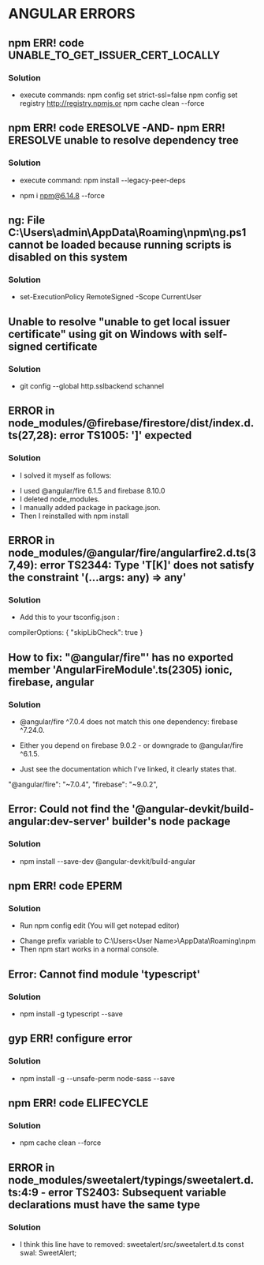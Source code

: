 # ANGULAR ERRORS
## npm ERR! code UNABLE_TO_GET_ISSUER_CERT_LOCALLY
### Solution
* execute commands:
npm config set strict-ssl=false
npm config set registry http://registry.npmjs.or
npm cache clean --force

## npm ERR! code ERESOLVE -AND- npm ERR! ERESOLVE unable to resolve dependency tree
### Solution
* execute command: npm install --legacy-peer-deps

* npm i npm@6.14.8 --force

## ng: File C:\Users\admin\AppData\Roaming\npm\ng.ps1 cannot be loaded because running scripts is disabled on this system
### Solution
* set-ExecutionPolicy RemoteSigned -Scope CurrentUser 

## Unable to resolve "unable to get local issuer certificate" using git on Windows with self-signed certificate
### Solution
* git config --global http.sslbackend schannel

## ERROR in node_modules/@firebase/firestore/dist/index.d.ts(27,28): error TS1005: ']' expected
### Solution
* I solved it myself as follows:
- I used @angular/fire 6.1.5 and firebase 8.10.0
- I deleted node_modules.
- I manually added package in package.json.
- Then I reinstalled with npm install

## ERROR in node_modules/@angular/fire/angularfire2.d.ts(37,49): error TS2344: Type 'T[K]' does not satisfy the constraint '(...args: any) => any'
### Solution
* Add this to your tsconfig.json :

compilerOptions: {
    "skipLibCheck": true
  }

## How to fix: "@angular/fire"' has no exported member 'AngularFireModule'.ts(2305) ionic, firebase, angular
### Solution
* @angular/fire ^7.0.4 does not match this one dependency: firebase ^7.24.0.

- Either you depend on firebase 9.0.2 - or downgrade to @angular/fire ^6.1.5.

- Just see the documentation which I've linked, it clearly states that.

"@angular/fire": "~7.0.4",
"firebase": "~9.0.2",

## Error: Could not find the '@angular-devkit/build-angular:dev-server' builder's node package
### Solution
* npm install --save-dev @angular-devkit/build-angular

## npm ERR! code EPERM
### Solution 
* Run npm config edit (You will get notepad editor)
- Change prefix variable to C:\Users\<User Name>\AppData\Roaming\npm
- Then npm start works in a normal console.

## Error: Cannot find module 'typescript'
### Solution
* npm install -g typescript --save

## gyp ERR! configure error
### Solution
* npm install -g --unsafe-perm node-sass --save

## npm ERR! code ELIFECYCLE
### Solution
- npm cache clean --force

## ERROR in node_modules/sweetalert/typings/sweetalert.d.ts:4:9 - error TS2403: Subsequent variable declarations must have the same type
### Solution
* I think this line have to removed:
sweetalert/src/sweetalert.d.ts
 const swal: SweetAlert; 

